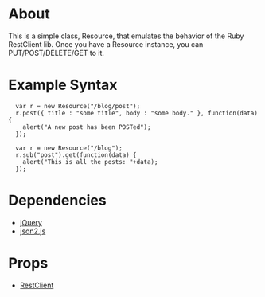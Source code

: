 About
=========================
This is a simple class, Resource,  that emulates the behavior of the Ruby RestClient lib. Once you have a Resource instance, you can PUT/POST/DELETE/GET to it.

Example Syntax
=========================

      var r = new Resource("/blog/post");
      r.post({ title : "some title", body : "some body." }, function(data) {
        alert("A new post has been POSTed");
      });

      var r = new Resource("/blog");
      r.sub("post").get(function(data) {
        alert("This is all the posts: "+data);
      });

Dependencies
==========================================
*   [jQuery](http://jquery.com/)
*   [json2.js](http://www.json.org/json2.js)

Props
==========================================
*   [RestClient](http://github.com/adamwiggins/rest-client/tree/master)
